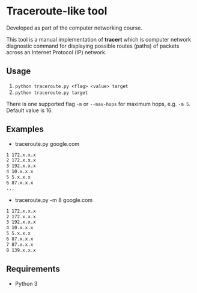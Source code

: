 # Traceroute-like tool
Developed as part of the computer networking course.

This tool is a manual implementation of **tracert** which is computer network diagnostic 
command for displaying possible routes (paths) of packets across an Internet Protocol (IP) network.

## Usage
1. `python traceroute.py <flag> <value> target`
2. `python traceroute.py target`

There is one supported flag `-m` or `--max-hops` for maximum hops, e.g. `-m 5`. Default value is 16.

## Examples
* traceroute.py google.com
```markdown
1 172.x.x.x
2 172.x.x.x
3 192.x.x.x
4 10.x.x.x
5 5.x.x.x
6 87.x.x.x
...
```
* traceroute.py -m 8 google.com
```markdown
1 172.x.x.x
2 172.x.x.x
3 192.x.x.x
4 10.x.x.x
5 5.x.x.x
6 87.x.x.x
7 87.x.x.x
8 139.x.x.x
```
## Requirements
* Python 3